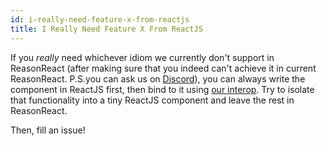 ```yaml
---
id: i-really-need-feature-x-from-reactjs
title: I Really Need Feature X From ReactJS
---
```


If you _really_ need whichever idiom we currently don't support in ReasonReact (after making sure that you indeed can't achieve it in current ReasonReact. P.S.you can ask us on [Discord](https://discord.gg/reasonml)), you can always write the component in ReactJS first, then bind to it using [our interop](interop.md). Try to isolate that functionality into a tiny ReactJS component and leave the rest in ReasonReact.

Then, fill an issue!
